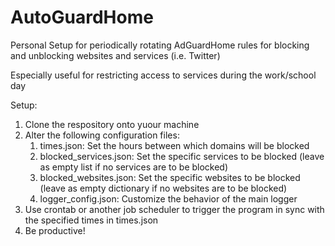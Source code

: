 # AutoGuardHome
Personal Setup for periodically rotating AdGuardHome rules for blocking and unblocking websites and services (i.e. Twitter)

Especially useful for restricting access to services during the work/school day

Setup:

1. Clone the respository onto yuour machine
2. Alter the following configuration files:
    1.  times.json: Set the hours between which domains will be blocked
    2.  blocked_services.json: Set the specific services to be blocked (leave as empty list if no services are to be blocked)
    3.  blocked_websites.json: Set the specific websites to be blocked (leave as empty dictionary if no websites are to be blocked)
    4.  logger_config.json: Customize the behavior of the main logger
3. Use crontab or another job scheduler to trigger the program in sync with the specified times in times.json
4. Be productive!
